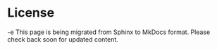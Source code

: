 # License
-e 
This page is being migrated from Sphinx to MkDocs format.
Please check back soon for updated content.
